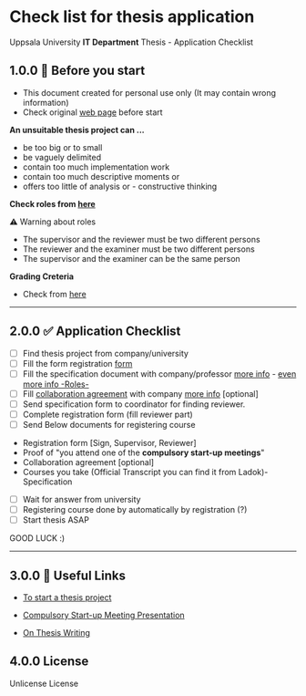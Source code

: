 # Check list for thesis application

Uppsala University **IT Department** Thesis - Application Checklist

## 1.0.0 🛑 Before you start

- This document created for personal use only (It may contain wrong information) 
- Check original [web page](https://www.it.uu.se/student/thesis_project/master) before start

**An unsuitable thesis project can ...**

- be too big or to small
- be vaguely delimited
- contain too much implementation work
- contain too much descriptive moments or
- offers too little of analysis or - constructive thinking

**Check roles from [here](https://www.it.uu.se/student/thesis_project/master/roles#roller)**

⚠️ Warning about roles

- The supervisor and the reviewer must be two different persons
- The reviewer and the examiner must be two different persons
- The supervisor and the examiner can be the same person

**Grading Creteria**

- Check from [here](https://www.it.uu.se/student/thesis_project/master/bedomning-eng.pdf)

---

## 2.0.0 ✅ Application Checklist

- [ ] Find thesis project from company/university
- [ ] Fill the form registration [form](https://www.it.uu.se/student/thesis_project/master/exjobben.pdf)
- [ ] Fill the specification document with company/professor [more info](https://www.it.uu.se/student/thesis_project/master/specification) - [even more info -Roles-](https://www.it.uu.se/student/thesis_project/master/roles)
- [ ] Fill [collaboration agreement](https://mp.uu.se/documents/432512/83142433/Collaboration+agreement+for+degree+projects+at+Uppsala+University+in+collaboration+with+a+third+party+template+legal+affairs+division+2017.docx/78a0dcc2-34a4-6051-011d-1625bbafba4d) with company [more info](https://mp.uu.se/en/web/info/undervisa/juridik/samarbetsavtal) [optional]
- [ ] Send specification form to coordinator for finding reviewer.
- [ ] Complete registration form (fill reviewer part)
- [ ] Send Below documents for registering course
- Registration form [Sign, Supervisor, Reviewer]
- Proof of "you attend one of the **compulsory start-up meetings**"
- Collaboration agreement [optional]
- Courses you take (Official Transcript you can find it from Ladok)- Specification
- [ ] Wait for answer from university
- [ ] Registering course done by automatically by registration (?)
- [ ] Start thesis ASAP

GOOD LUCK :)

---

## 3.0.0 🔗 Useful Links

- [To start a thesis project](https://www.it.uu.se/student/thesis_project/master/start)

- [Compulsory Start-up Meeting Presentation](https://www.it.uu.se/student/thesis_project/master/Start_presentation_201005.pdf)

- [On Thesis Writing](https://www.it.uu.se/student/thesis_project/master/academic_writing.pdf)

## 4.0.0 License

Unlicense License
